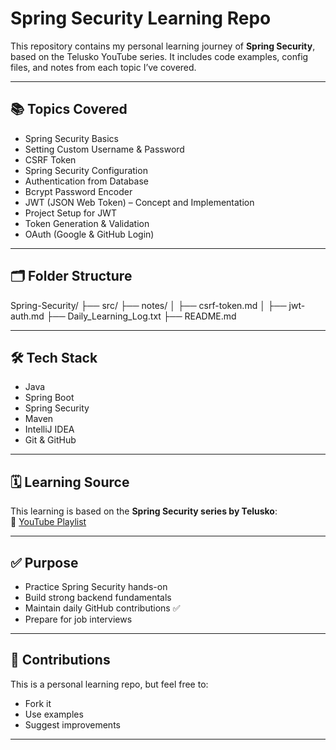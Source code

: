 # Spring Security Learning Repo

This repository contains my personal learning journey of **Spring Security**, based on the Telusko YouTube series. It includes code examples, config files, and notes from each topic I’ve covered.

---

## 📚 Topics Covered

- Spring Security Basics
- Setting Custom Username & Password
- CSRF Token
- Spring Security Configuration
- Authentication from Database
- Bcrypt Password Encoder
- JWT (JSON Web Token) – Concept and Implementation
- Project Setup for JWT
- Token Generation & Validation
- OAuth (Google & GitHub Login)

---

## 🗂 Folder Structure

Spring-Security/
├── src/
├── notes/
│ ├── csrf-token.md
│ ├── jwt-auth.md
├── Daily_Learning_Log.txt
├── README.md

---

## 🛠 Tech Stack

- Java
- Spring Boot
- Spring Security
- Maven
- IntelliJ IDEA
- Git & GitHub

---

## 🗓️ Learning Source

This learning is based on the **Spring Security series by Telusko**:  
🔗 [YouTube Playlist](https://www.youtube.com/playlist?list=PLsyeobzWxl7r2ukLhWB6kD4i0JxW5Rzq6)

---

## ✅ Purpose

- Practice Spring Security hands-on
- Build strong backend fundamentals
- Maintain daily GitHub contributions ✅
- Prepare for job interviews

---

## 🚀 Contributions

This is a personal learning repo, but feel free to:
- Fork it
- Use examples
- Suggest improvements

---
